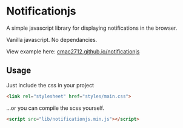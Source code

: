 # Notificationjs

A simple javascript library for displaying notifications in the browser.

Vanilla javascript. No dependancies.

View example here: [cmac2712.github.io/notificationjs](http://cmac2712.github.io/notificationjs)

## Usage

Just include the css in your project

```HTML
<link rel="stylesheet" href="styles/main.css">
```

...or you can compile the scss yourself.

```HTML
<script src="lib/notificationjs.min.js"></script>
```

